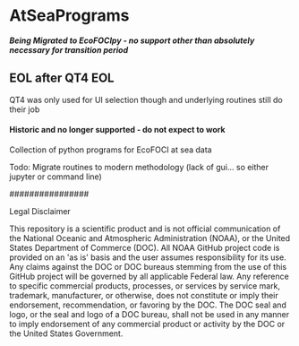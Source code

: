 # AtSeaPrograms

***Being Migrated to EcoFOCIpy - no support other than absolutely necessary for transition period***

## EOL after QT4 EOL
QT4 was only used for UI selection though and underlying routines still do their job

#### Historic and no longer supported - do not expect to work
Collection of python programs for EcoFOCI at sea data

Todo: Migrate routines to modern methodology (lack of gui... so either jupyter or command line)

################

Legal Disclaimer

This repository is a scientific product and is not official communication of the National Oceanic and Atmospheric Administration (NOAA), or the United States Department of Commerce (DOC). All NOAA GitHub project code is provided on an 'as is' basis and the user assumes responsibility for its use. Any claims against the DOC or DOC bureaus stemming from the use of this GitHub project will be governed by all applicable Federal law. Any reference to specific commercial products, processes, or services by service mark, trademark, manufacturer, or otherwise, does not constitute or imply their endorsement, recommendation, or favoring by the DOC. The DOC seal and logo, or the seal and logo of a DOC bureau, shall not be used in any manner to imply endorsement of any commercial product or activity by the DOC or the United States Government.